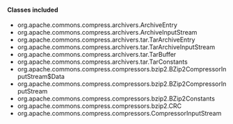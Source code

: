 #### Classes included
- org.apache.commons.compress.archivers.ArchiveEntry
- org.apache.commons.compress.archivers.ArchiveInputStream
- org.apache.commons.compress.archivers.tar.TarArchiveEntry
- org.apache.commons.compress.archivers.tar.TarArchiveInputStream
- org.apache.commons.compress.archivers.tar.TarBuffer
- org.apache.commons.compress.archivers.tar.TarConstants
- org.apache.commons.compress.compressors.bzip2.BZip2CompressorInputStream$Data
- org.apache.commons.compress.compressors.bzip2.BZip2CompressorInputStream
- org.apache.commons.compress.compressors.bzip2.BZip2Constants
- org.apache.commons.compress.compressors.bzip2.CRC
- org.apache.commons.compress.compressors.CompressorInputStream
